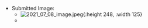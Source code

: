- Submitted Image:
	- ![2021_07_08_image.jpeg](https://cdn.logseq.com/%2F84a45d38-b166-4382-8250-89271fc7192220b7ce6f-e004-44dd-832b-3cca31c97a632021_07_08_image.jpeg?Expires=4779324217&Signature=kJtuRiuFfVDC0XTMIXLNB-bZAQGfhuIU3kyvqX21aynTDvUgR~5iEUPOsXP7~wReb0franjFQ5LgZ6XlPfWssrDV3khAVXr-12yFkqdnhkmNmO8~nPNY8Fu4d1QYrRDr-~p4pYzsQMGvE~qE8q-ju9vnNlzH4zBai5VqyeLB2HDrjLELj6-Ya4sRfPzrlusWBuR6f4NO~fcN4JOqh4QWu8JkGPE-ynfnsVznTj63cPs9fZRJQV2vfv77pUG3yzIAPGt08X-iJr0Y2HqCcQGUp-LylzpqCryZENk0ZfkFFHyTuGCfm8hOyn0V8zyLKRp1JQ-HpsoeBWzJqzTErPZGQg__&Key-Pair-Id=APKAJE5CCD6X7MP6PTEA){:height 248, :width 125}
	-